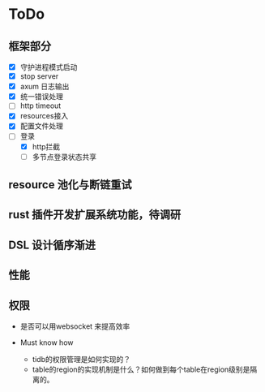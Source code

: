 # ToDo

## 框架部分

- [x] 守护进程模式启动
- [x] stop server
- [x] axum 日志输出
- [x] 统一错误处理
- [ ] http timeout
- [x] resources接入
- [x] 配置文件处理
- [ ] 登录
    - [x] http拦截
    - [ ] 多节点登录状态共享

## resource 池化与断链重试

## rust 插件开发扩展系统功能，待调研

## DSL 设计循序渐进

## 性能

## 权限

* 是否可以用websocket 来提高效率

* Must know how
    * tidb的权限管理是如何实现的？
    * table的region的实现机制是什么？如何做到每个table在region级别是隔离的。

